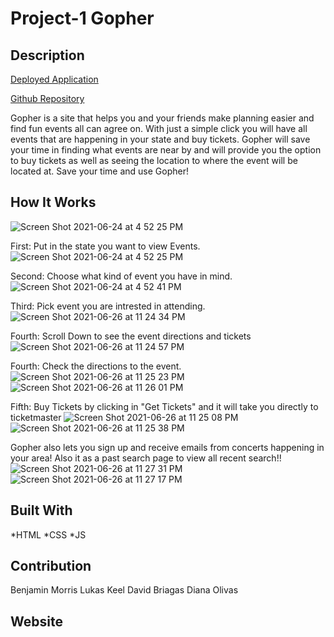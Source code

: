 # Project-1  Gopher


## Description

[Deployed Application](https://lrk83.github.io/Gopher)

[Github Repository](https://github.com/lrk83/Gopher)

Gopher is a site that helps you and your friends make planning easier and find fun events all can agree on. With just a simple click you will have all events that are happening in your state and buy tickets. Gopher will save your time in finding what events are near by and will provide you the option to buy tickets as well as seeing the location to where the event will be located at. 
Save your time and use Gopher! 

## How It Works
![Screen Shot 2021-06-24 at 4 52 25 PM](https://user-images.githubusercontent.com/82243765/123532573-ea2a0d00-d6d3-11eb-818f-3daed10b9743.png)

First: Put in the state you want to view Events. 
![Screen Shot 2021-06-24 at 4 52 25 PM](https://user-images.githubusercontent.com/82243765/123532588-2b222180-d6d4-11eb-98c4-0d847f7290f7.png)

Second: Choose what kind of event you have in mind. 
![Screen Shot 2021-06-24 at 4 52 41 PM](https://user-images.githubusercontent.com/82243765/123532592-40974b80-d6d4-11eb-93e9-b5a9e2bae66b.png)

Third: Pick event you are intrested in attending.
![Screen Shot 2021-06-26 at 11 24 34 PM](https://user-images.githubusercontent.com/82243765/123532863-90771200-d6d6-11eb-9171-f23903416198.png)


Fourth: Scroll Down to see the event directions and tickets
![Screen Shot 2021-06-26 at 11 24 57 PM](https://user-images.githubusercontent.com/82243765/123532825-39713d00-d6d6-11eb-9cfa-7d809a14fde1.png)

Fourth: Check the directions to the event.
![Screen Shot 2021-06-26 at 11 25 23 PM](https://user-images.githubusercontent.com/82243765/123533192-f5336c00-d6d8-11eb-8976-34dc9dc0a03b.png)
![Screen Shot 2021-06-26 at 11 26 01 PM](https://user-images.githubusercontent.com/82243765/123533244-56f3d600-d6d9-11eb-9104-e70cc81858e5.png)


Fifth: Buy Tickets by clicking in "Get Tickets" and it will take you directly to ticketmaster 
![Screen Shot 2021-06-26 at 11 25 08 PM](https://user-images.githubusercontent.com/82243765/123533204-14ca9480-d6d9-11eb-9c7f-cef64941f372.png)
![Screen Shot 2021-06-26 at 11 25 38 PM](https://user-images.githubusercontent.com/82243765/123533232-404d7f00-d6d9-11eb-8505-9d86583f68d4.png)

Gopher also lets you sign up and receive emails from concerts happening in your area! Also it as a past search page to view all recent search!!
![Screen Shot 2021-06-26 at 11 27 31 PM](https://user-images.githubusercontent.com/82243765/123533532-e8644780-d6db-11eb-9d34-232f37567faf.png)
![Screen Shot 2021-06-26 at 11 27 17 PM](https://user-images.githubusercontent.com/82243765/123533515-d08cc380-d6db-11eb-9b4c-8e5fc5373509.png)


## Built With 
*HTML *CSS *JS

## Contribution 
Benjamin Morris
Lukas Keel
David Briagas
Diana Olivas

## Website 





